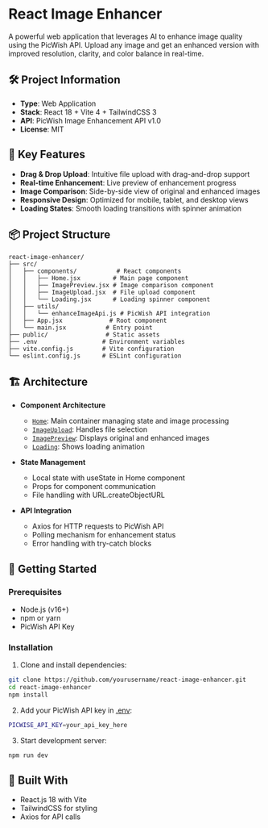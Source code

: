 # React Image Enhancer

A powerful web application that leverages AI to enhance image quality using the PicWish API. Upload any image and get an enhanced version with improved resolution, clarity, and color balance in real-time.

## 🛠 Project Information
- **Type**: Web Application
- **Stack**: React 18 + Vite 4 + TailwindCSS 3
- **API**: PicWish Image Enhancement API v1.0
- **License**: MIT

## 🎯 Key Features
- **Drag & Drop Upload**: Intuitive file upload with drag-and-drop support
- **Real-time Enhancement**: Live preview of enhancement progress
- **Image Comparison**: Side-by-side view of original and enhanced images
- **Responsive Design**: Optimized for mobile, tablet, and desktop views
- **Loading States**: Smooth loading transitions with spinner animation

## 📦 Project Structure
```
react-image-enhancer/
├── src/
│   ├── components/           # React components
│   │   ├── Home.jsx         # Main page component
│   │   ├── ImagePreview.jsx # Image comparison component
│   │   ├── ImageUpload.jsx  # File upload component
│   │   └── Loading.jsx      # Loading spinner component
│   ├── utils/
│   │   └── enhanceImageApi.js # PicWish API integration
│   ├── App.jsx             # Root component
│   └── main.jsx           # Entry point
├── public/                # Static assets
├── .env                  # Environment variables
├── vite.config.js        # Vite configuration
└── eslint.config.js      # ESLint configuration
```

## 🏗 Architecture
- **Component Architecture**
  - [`Home`](src/components/Home.jsx): Main container managing state and image processing
  - [`ImageUpload`](src/components/ImageUpload.jsx): Handles file selection
  - [`ImagePreview`](src/components/ImagePreview.jsx): Displays original and enhanced images
  - [`Loading`](src/components/Loading.jsx): Shows loading animation

- **State Management**
  - Local state with useState in Home component
  - Props for component communication
  - File handling with URL.createObjectURL

- **API Integration**
  - Axios for HTTP requests to PicWish API
  - Polling mechanism for enhancement status
  - Error handling with try-catch blocks

## 🚀 Getting Started

### Prerequisites
- Node.js (v16+)
- npm or yarn
- PicWish API Key

### Installation
1. Clone and install dependencies:
```bash
git clone https://github.com/yourusername/react-image-enhancer.git
cd react-image-enhancer
npm install
```

2. Add your PicWish API key in [.env](http://_vscodecontentref_/0):
```bash
PICWISE_API_KEY=your_api_key_here
```

3. Start development server:
```bash
npm run dev
```

## 🔧 Built With
- React.js 18 with Vite
- TailwindCSS for styling
- Axios for API calls



